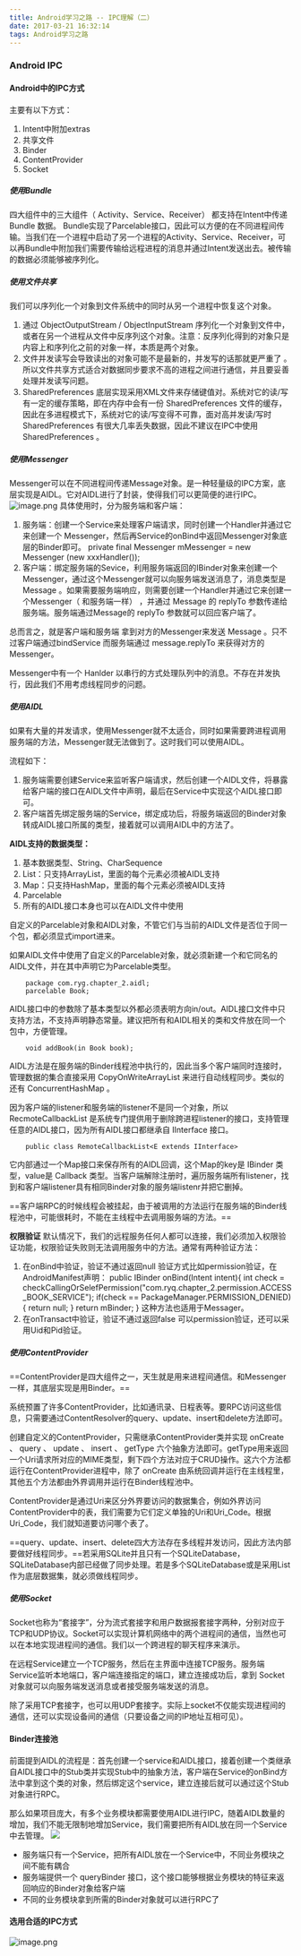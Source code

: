 ```yaml
---
title: Android学习之路 -- IPC理解（二）
date: 2017-03-21 16:32:14
tags: Android学习之路
---
```


### Android IPC
#### Android中的IPC方式
主要有以下方式：
1. Intent中附加extras
2. 共享文件
3. Binder
4. ContentProvider
5. Socket

##### 使用Bundle
四大组件中的三大组件（ Activity、Service、Receiver） 都支持在Intent中传递 Bundle 数据。
Bundle实现了Parcelable接口，因此可以方便的在不同进程间传输。当我们在一个进程中启动了另一个进程的Activity、Service、Receiver，可以再Bundle中附加我们需要传输给远程进程的消息并通过Intent发送出去。被传输的数据必须能够被序列化。

##### 使用文件共享
我们可以序列化一个对象到文件系统中的同时从另一个进程中恢复这个对象。
1. 通过 ObjectOutputStream / ObjectInputStream 序列化一个对象到文件中，或者在另一个进程从文件中反序列这个对象。注意：反序列化得到的对象只是内容上和序列化之前的对象一样，本质是两个对象。
2. 文件并发读写会导致读出的对象可能不是最新的，并发写的话那就更严重了 。所以文件共享方式适合对数据同步要求不高的进程之间进行通信，并且要妥善处理并发读写问题。
3. SharedPreferences 底层实现采用XML文件来存储键值对。系统对它的读/写有一定的缓存策略，即在内存中会有一份 SharedPreferences 文件的缓存，因此在多进程模式下，系统对它的读/写变得不可靠，面对高并发读/写时 SharedPreferences 有很大几率丢失数据，因此不建议在IPC中使用 SharedPreferences 。

##### 使用Messenger
Messenger可以在不同进程间传递Message对象。是一种轻量级的IPC方案，底层实现是AIDL。它对AIDL进行了封装，使得我们可以更简便的进行IPC。
![image.png](https://upload-images.jianshu.io/upload_images/1967257-86f4be84232b011a.png?imageMogr2/auto-orient/strip%7CimageView2/2/w/1240)
具体使用时，分为服务端和客户端：
1. 服务端：创建一个Service来处理客户端请求，同时创建一个Handler并通过它来创建一个
Messenger，然后再Service的onBind中返回Messenger对象底层的Binder即可。
        private final Messenger mMessenger = new Messenger (new xxxHandler());
2. 客户端：绑定服务端的Sevice，利用服务端返回的IBinder对象来创建一个Messenger，通过这个Messenger就可以向服务端发送消息了，消息类型是 Message 。如果需要服务端响应，则需要创建一个Handler并通过它来创建一个Messenger（ 和服务端一样） ，并通过 Message 的 replyTo 参数传递给服务端。服务端通过Message的 replyTo 参数就可以回应客户端了。

总而言之，就是客户端和服务端 拿到对方的Messenger来发送 Message 。只不过客户端通过bindService 而服务端通过 message.replyTo 来获得对方的Messenger。

Messenger中有一个 Hanlder 以串行的方式处理队列中的消息。不存在并发执行，因此我们不用考虑线程同步的问题。

##### 使用AIDL
如果有大量的并发请求，使用Messenger就不太适合，同时如果需要跨进程调用服务端的方法，Messenger就无法做到了。这时我们可以使用AIDL。

流程如下：
1. 服务端需要创建Service来监听客户端请求，然后创建一个AIDL文件，将暴露给客户端的接口在AIDL文件中声明，最后在Service中实现这个AIDL接口即可。
2. 客户端首先绑定服务端的Service，绑定成功后，将服务端返回的Binder对象转成AIDL接口所属的类型，接着就可以调用AIDL中的方法了。


**AIDL支持的数据类型：**
1. 基本数据类型、String、CharSequence
2. List：只支持ArrayList，里面的每个元素必须被AIDL支持
3. Map：只支持HashMap，里面的每个元素必须被AIDL支持
4. Parcelable
5. 所有的AIDL接口本身也可以在AIDL文件中使用

自定义的Parcelable对象和AIDL对象，不管它们与当前的AIDL文件是否位于同一个包，都必须显式import进来。

如果AIDL文件中使用了自定义的Parcelable对象，就必须新建一个和它同名的AIDL文件，并在其中声明它为Parcelable类型。

        package com.ryg.chapter_2.aidl;
        parcelable Book;
AIDL接口中的参数除了基本类型以外都必须表明方向in/out。AIDL接口文件中只支持方法，不支持声明静态常量。建议把所有和AIDL相关的类和文件放在同一个包中，方便管理。
        
        void addBook(in Book book);
 AIDL方法是在服务端的Binder线程池中执行的，因此当多个客户端同时连接时，管理数据的集合直接采用 CopyOnWriteArrayList 来进行自动线程同步。类似的还有 ConcurrentHashMap 。

因为客户端的listener和服务端的listener不是同一个对象，所以 RecmoteCallbackList 是系统专门提供用于删除跨进程listener的接口，支持管理任意的AIDL接口，因为所有AIDL接口都继承自 IInterface 接口。

        public class RemoteCallbackList<E extends IInterface>
它内部通过一个Map接口来保存所有的AIDL回调，这个Map的key是 IBinder 类型，value是 Callback 类型。当客户端解除注册时，遍历服务端所有listener，找到和客户端listener具有相同Binder对象的服务端listenr并把它删掉。

==客户端RPC的时候线程会被挂起，由于被调用的方法运行在服务端的Binder线程池中，可能很耗时，不能在主线程中去调用服务端的方法。==

**权限验证**
默认情况下，我们的远程服务任何人都可以连接，我们必须加入权限验证功能，权限验证失败则无法调用服务中的方法。通常有两种验证方法：
1. 在onBind中验证，验证不通过返回null
验证方式比如permission验证，在AndroidManifest声明：
		<permission
        android:name="com.rgy.chapter_2.permisson.ACCESS_BOOK_SERVICE"
        android:protectionLevel="normal"/>
		public IBinder onBind(Intent intent){
        int check = checkCallingOrSelefPermission("com.ryq.chapter_2.permission.ACCESS_BOOK_SERVICE");
        if(check == PackageManager.PERMISSION_DENIED){
        	return null;
        }
        return mBinder;
        }
这种方法也适用于Messager。
2. 在onTransact中验证，验证不通过返回false
可以permission验证，还可以采用Uid和Pid验证。

##### 使用ContentProvider
==ContentProvider是四大组件之一，天生就是用来进程间通信。和Messenger一样，其底层实现是用Binder。==

系统预置了许多ContentProvider，比如通讯录、日程表等。要RPC访问这些信息，只需要通过ContentResolver的query、update、insert和delete方法即可。

创建自定义的ContentProvider，只需继承ContentProvider类并实现 onCreate 、 query 、 update 、 insert 、 getType 六个抽象方法即可。getType用来返回一个Uri请求所对应的MIME类型，剩下四个方法对应于CRUD操作。这六个方法都运行在ContentProvider进程中，除了 onCreate 由系统回调并运行在主线程里，其他五个方法都由外界调用并运行在Binder线程池中。

ContentProvider是通过Uri来区分外界要访问的数据集合，例如外界访问ContentProvider中的表，我们需要为它们定义单独的Uri和Uri_Code。根据Uri_Code，我们就知道要访问哪个表了。

==query、update、insert、delete四大方法存在多线程并发访问，因此方法内部要做好线程同步。==若采用SQLite并且只有一个SQLiteDatabase，SQLiteDatabase内部已经做了同步处理。若是多个SQLiteDatabase或是采用List作为底层数据集，就必须做线程同步。

##### 使用Socket
Socket也称为“套接字”，分为流式套接字和用户数据报套接字两种，分别对应于TCP和UDP协议。Socket可以实现计算机网络中的两个进程间的通信，当然也可以在本地实现进程间的通信。我们以一个跨进程的聊天程序来演示。

在远程Service建立一个TCP服务，然后在主界面中连接TCP服务。服务端Service监听本地端口，客户端连接指定的端口，建立连接成功后，拿到 Socket 对象就可以向服务端发送消息或者接受服务端发送的消息。


除了采用TCP套接字，也可以用UDP套接字。实际上socket不仅能实现进程间的通信，还可以实现设备间的通信（只要设备之间的IP地址互相可见）。

#### Binder连接池
前面提到AIDL的流程是：首先创建一个service和AIDL接口，接着创建一个类继承自AIDL接口中的Stub类并实现Stub中的抽象方法，客户端在Service的onBind方法中拿到这个类的对象，然后绑定这个service，建立连接后就可以通过这个Stub对象进行RPC。

那么如果项目庞大，有多个业务模块都需要使用AIDL进行IPC，随着AIDL数量的增加，我们不能无限制地增加Service，我们需要把所有AIDL放在同一个Service中去管理。
![](http://upload-images.jianshu.io/upload_images/667368-b564d4bdd7af3141?imageMogr2/auto-orient/strip%7CimageView2/2/w/1240)
- 服务端只有一个Service，把所有AIDL放在一个Service中，不同业务模块之间不能有耦合
- 服务端提供一个 queryBinder 接口，这个接口能够根据业务模块的特征来返回响应的Binder对象给客户端
- 不同的业务模块拿到所需的Binder对象就可以进行RPC了


#### 选用合适的IPC方式
![image.png](https://upload-images.jianshu.io/upload_images/1967257-db24e1ae767a080c.png?imageMogr2/auto-orient/strip%7CimageView2/2/w/1240)